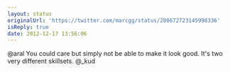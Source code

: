 ```yaml
---
layout: status
originalUrl: 'https://twitter.com/marcgg/status/280672723145998336'
isReply: true
date: 2012-12-17 13:56:06
---
```


@aral You could care but simply not be able to make it look good. It's two very different skillsets. @_kud
